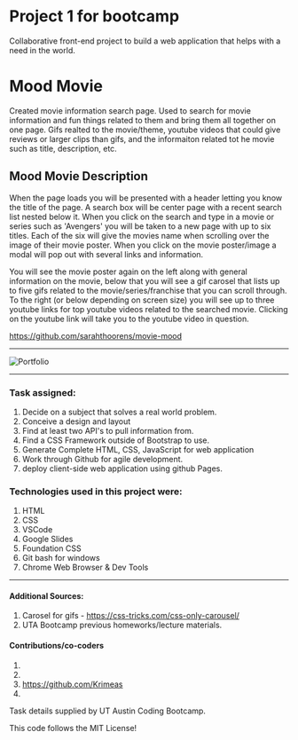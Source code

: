 # Project 1 for bootcamp
Collaborative front-end project to build a web application that helps with a need in the world.



# Mood Movie
Created movie information search page.  Used to search for movie information and fun things related to them and bring them all together on one page.  Gifs realted to the movie/theme, youtube videos that could give reviews or larger clips than gifs, and the informaiton related tot he movie such as title, description, etc. 



## Mood Movie Description
When the page loads you will be presented with a header letting you know the title of the page.  A search box will be center page with a recent search list nested below it.  When you click on the search and type in a movie or series such as 'Avengers' you will be taken to a new page with up to six titles.  Each of the six will give the movies name when scrolling over the image of their movie poster.  When you click on the movie poster/image a modal will pop out with several links and information.  

You will see the movie poster again on the left along with general information on the movie, below that you will see a gif carosel that lists up to five gifs related to the movie/series/franchise that you can scroll through.  To the right (or below depending on screen size) you will see up to three youtube links for top youtube videos related to the searched movie.  Clicking on the youtube link will take you to the youtube video in question.  



https://github.com/sarahthoorens/movie-mood

------------------------------------------------------------


<!-- first Image -->
![Portfolio](/Assets/Capture.JPG)

<!-- Second Image -->

<!-- Third Image -->

<!-- Fourth Image -->

<!-- Etc Image -->



------------------------------------------------------------

### Task assigned:
  1. Decide on a subject that solves a real world problem.
  2. Conceive a design and layout
  3. Find at least two API's to pull information from.
  4. Find a CSS Framework outside of Bootstrap to use.
  5. Generate Complete HTML, CSS, JavaScript for web application
  6. Work through Github for agile development.
  7. deploy client-side web application using github Pages.


### Technologies used in this project were:
  1. HTML
  2. CSS
  3. VSCode
  4. Google Slides
  5. Foundation CSS
  6. Git bash for windows
  7. Chrome Web Browser & Dev Tools


------------------------------------------------------------

#### Additional Sources:
  1. Carosel for gifs - https://css-tricks.com/css-only-carousel/
  2. UTA Bootcamp previous homeworks/lecture materials.

  

#### Contributions/co-coders
  1. 
  2. 
  3. https://github.com/Krimeas
  4. 
 
Task details supplied by UT Austin Coding Bootcamp.

This code follows the MIT License!
